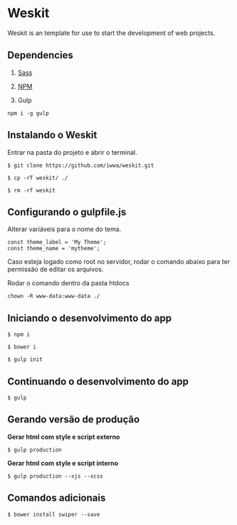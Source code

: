 # Weskit

Weskit is an template for use to start the development of web projects.

## Dependencies

1. [Sass](http://sass-lang.com/install)

2. [NPM](https://nodejs.org/en/)

3. Gulp

```
npm i -g gulp
```

## Instalando o Weskit
Entrar na pasta do projeto e abrir o terminal.

```
$ git clone https://github.com/iwwa/weskit.git
```

```
$ cp -rT weskit/ ./
```

```
$ rm -rf weskit
```

## Configurando o gulpfile.js

Alterar variáveis para o nome do tema.

```
const theme_label = 'My Theme';
const theme_name = 'mytheme';
```

Caso esteja logado como root no servidor, rodar o comando abaixo para ter permissão de editar os arquivos.

Rodar o comando dentro da pasta htdocs
```
chown -R www-data:www-data ./
```

## Iniciando o desenvolvimento do app

```
$ npm i
```

```
$ bower i
```

```
$ gulp init
```

## Continuando o desenvolvimento do app

```
$ gulp
```

## Gerando versão de produção

**Gerar html com style e script externo**

```
$ gulp production
```

**Gerar html com style e script interno**

```
$ gulp production --xjs --xcss
```

## Comandos adicionais

```
$ bower install swiper --save
```
